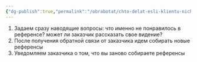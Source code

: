 ```yaml
---
{"dg-publish":true,"permalink":"/obrabotat/chto-delat-esli-klientu-nichego-v-referensah-ne-nravitsya/"}
---
```


1) Задаем сразу наводящие вопросы: что именно не понравилось в референсе? может ли заказчик рассказать свое видение?   
2) После получения обратной связи от заказчика идем собирать новые референсы   
3) Уведомляем заказчика о том, что вы заново собираете референсы
